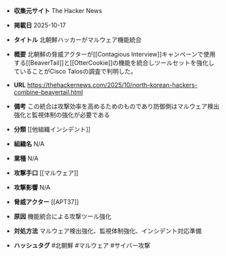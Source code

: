 - **収集元サイト**
The Hacker News

- **掲載日**
2025-10-17

- **タイトル**
北朝鮮ハッカーがマルウェア機能統合

- **概要**
北朝鮮の脅威アクターが[[Contagious Interview]]キャンペーンで使用する[[BeaverTail]]と[[OtterCookie]]の機能を統合しツールセットを強化していることがCisco Talosの調査で判明した。

- **URL**
https://thehackernews.com/2025/10/north-korean-hackers-combine-beavertail.html

- **備考**
この統合は攻撃効率を高めるためのものであり防御側はマルウェア検出強化と監視体制の強化が必要である

- **分類**
[[他組織インシデント]]

- **組織名**
N/A

- **業種**
N/A

- **攻撃手口**
[[マルウェア]]

- **攻撃影響**
N/A

- **脅威アクター**
[[APT37]]

- **原因**
機能統合による攻撃ツール強化

- **対処方法**
マルウェア検出強化、監視体制強化、インシデント対応準備

- **ハッシュタグ**
#北朝鮮 #マルウェア #サイバー攻撃
